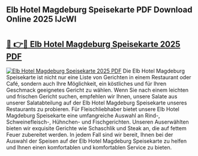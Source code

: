 ## Elb Hotel Magdeburg Speisekarte PDF Download Online 2025 lJcWI

# <h2><a href="http://gcasd3i.nevu.top/?p=Elb+Hotel+Magdeburg+Speisekarte">🔗 👉🔴 Elb Hotel Magdeburg Speisekarte 2025 PDF</a></h2>

[![Elb Hotel Magdeburg Speisekarte 2025 PDF](https://i.imgur.com/dBaPXMq.png)](http://gcasd3i.nevu.top/?p=Elb+Hotel+Magdeburg+Speisekarte)
Die Elb Hotel Magdeburg Speisekarte ist nicht nur eine Liste von Gerichten in einem Restaurant oder Café, sondern auch Ihre Möglichkeit, ein köstliches und für Ihren Geschmack geeignetes Gericht zu wählen. Wenn Sie nach einem leichten und frischen Gericht suchen, empfehlen wir Ihnen, unsere Salate aus unserer Salatabteilung auf der Elb Hotel Magdeburg Speisekarte unseres Restaurants zu probieren. Für Fleischliebhaber bietet unsere Elb Hotel Magdeburg Speisekarte eine umfangreiche Auswahl an Rind-, Schweinefleisch-, Hühnchen- und Fischgerichten. Unseren Auserwählten bieten wir exquisite Gerichte wie Schaschlik und Steak an, die auf fettem Feuer zubereitet werden. In jedem Fall sind wir bereit, Ihnen bei der Auswahl der Speisen auf der Elb Hotel Magdeburg Speisekarte zu helfen und Ihnen einen komfortablen und komfortablen Service zu bieten.
